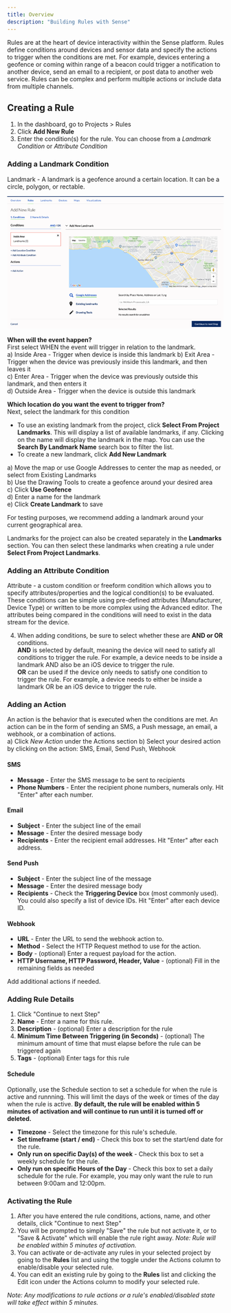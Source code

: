 ```yaml
---
title: Overview
description: "Building Rules with Sense"
---
```


Rules are at the heart of device interactivity within the Sense platform. Rules define conditions around devices and sensor data and specify the actions to trigger when the conditions are met. For example, devices entering a geofence or coming within range of a beacon could trigger a notification to another device, send an email to a recipient, or post data to another web service. Rules can be complex and perform multiple actions or include data from multiple channels.

## Creating a Rule

1. In the dashboard, go to Projects > Rules
2. Click **Add New Rule**
3. Enter the condition(s) for the rule. You can choose from a *Landmark Condition* or *Attribute Condition*

### Adding a Landmark Condition  

Landmark - A landmark is a geofence around a certain location. It can be a circle, polygon, or rectable.

![](images/rule_add_new_landmark.png)

**When will the event happen?**   
First select WHEN the event will trigger in relation to the landmark.  
a) Inside Area - Trigger when device is inside this landmark
b) Exit Area - Trigger when the device was previously inside this landmark, and then leaves it   
c) Enter Area - Trigger when the device was previously outside this landmark, and then enters it    
d) Outside Area - Trigger when the device is outside this landmark  

**Which location do you want the event to trigger from?**  
Next, select the landmark for this condition
- To use an existing landmark from the project, click **Select From Project Landmarks**. This will display a list of available landmarks, if any. Clicking on the name will display the landmark in the map. You can use the **Search By Landmark Name** search box to filter the list.
- To create a new landmark, click **Add New Landmark**  

a) Move the map or use Google Addresses to center the map as needed, or select from Existing Landmarks  
b) Use the Drawing Tools to create a geofence around your desired area  
c) Click **Use Geofence**  
d) Enter a name for the landmark  
e) Click **Create Landmark** to save  

For testing purposes, we recommend adding a landmark around your current geographical area.  

Landmarks for the project can also be created separately in the **Landmarks** section. You can then select these landmarks when creating a rule under **Select From Project Landmarks**.

### Adding an Attribute Condition
Attribute - a custom condition or freeform condition which allows you to specify attributes/properties and the logical condition(s) to be evaluated. These conditions can be simple using pre-defined attributes (Manufacturer, Device Type) or written to be more complex using the Advanced editor. The attributes being compared in the conditions will need to exist in the data stream for the device.

4. When adding conditions, be sure to select whether these are **AND or OR** conditions.  
**AND** is selected by default, meaning the device will need to satisfy all conditions to trigger the rule. For example, a device needs to be inside a landmark AND also be an iOS device to trigger the rule.  
**OR** can be used if the device only needs to satisfy one condition to trigger the rule. For example, a device needs to either be inside a landmark OR be an iOS device to trigger the rule.
 
### Adding an Action
An action is the behavior that is executed when the conditions are met. An action can be in the form of sending an SMS, a Push message, an email, a webhook, or a combination of actions.  
a) Click *New Action* under the Actions section
b) Select your desired action by clicking on the action: SMS, Email, Send Push, Webhook   

#### SMS  
- **Message** - Enter the SMS message to be sent to recipients   
- **Phone Numbers** - Enter the recipient phone numbers, numerals only. Hit "Enter" after each number.

#### Email  
- **Subject** - Enter the subject line of the email   
- **Message** - Enter the desired message body  
- **Recipients** - Enter the recipient email addresses. Hit "Enter" after each address.   

#### Send Push  
- **Subject** - Enter the subject line of the message  
- **Message** - Enter the desired message body  
- **Recipients** - Check the **Triggering Device** box (most commonly used). You could also specify a list of device IDs. Hit "Enter" after each device ID.   

#### Webhook  
- **URL** - Enter the URL to send the webhook action to.  
- **Method** - Select the HTTP Request method to use for the action.  
- **Body** - (optional) Enter a request payload for the action.  
- **HTTP Username, HTTP Password, Header, Value** - (optional) Fill in the remaining fields as needed   

Add additional actions if needed.

### Adding Rule Details
1. Click "Continue to next Step"
2. **Name** - Enter a name for this rule.
3. **Description** - (optional) Enter a description for the rule
4. **Minimum Time Between Triggering (in Seconds)** - (optional) The minimum amount of time that must elapse before the rule can be triggered again
5. **Tags** - (optional) Enter tags for this rule   

#### Schedule
Optionally, use the Schedule section to set a schedule for when the rule is active and runnning. This will limit the days of the week or times of the day when the rule is active. **By default, the rule will be enabled within 5 minutes of activation and will continue to run until it is turned off or deleted.**

- **Timezone** - Select the timezone for this rule's schedule.  
- **Set timeframe (start / end)** - Check this box to set the start/end date for the rule.  
- **Only run on specific Day(s) of the week** - Check this box to set a weekly schedule for the rule.  
- **Only run on specific Hours of the Day** - Check this box to set a daily schedule for the rule. For example, you may only want the rule to run between 9:00am and 12:00pm.

### Activating the Rule
1. After you have entered the rule conditions, actions, name, and other details, click "Continue to next Step"
2. You will be prompted to simply "Save" the rule but not activate it, or to "Save & Activate" which will enable the rule right away. _Note: Rule will be enabled within 5 minutes of activation._
3. You can activate or de-activate any rules in your selected project by going to the **Rules** list and using the toggle under the Actions column to enable/disable your selected rule.
4. You can edit an existing rule by going to the **Rules** list and clicking the Edit icon under the Actions column to modify your selected rule.

_Note: Any modifications to rule actions or a rule's enabled/disabled state will take effect within 5 minutes._
